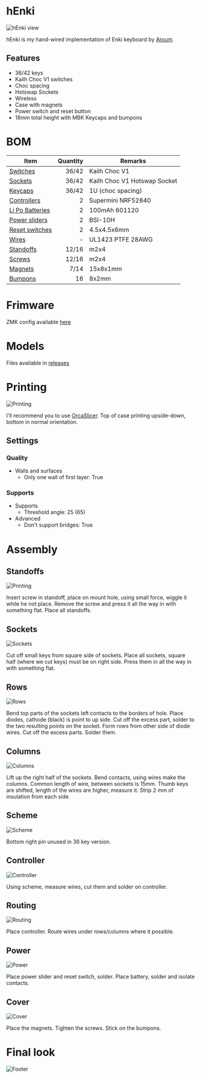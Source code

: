 
# hEnki

![hEnki view](images/header.jpg)

hEnki is my hand-wired implementation of Enki keyboard by [Aroum](https://github.com/aroum).

## Features

* 36/42 keys
* Kailh Choc V1 switches
* Choc spacing
* Hotswap Sockets
* Wireless
* Case with magnets
* Power switch and reset button
* 18mm total height with MBK Keycaps and bumpons

# BOM

| Item                                                                   | Quantity | Remarks                              |
| ---------------------------------------------------------------------- | -------: | ------------------------------------ |
| [Switches](https://aliexpress.ru/item/32959996455.html)                | 36/42    | Kailh Choc V1                        |
| [Sockets](https://aliexpress.ru/item/32901654130.html)                 | 36/42    | Kailh Choc V1 Hotswap Socket         |
| [Keycaps](https://aliexpress.ru/item/33026798318.html)                 | 36/42    | 1U (choc spacing)                    |
| [Controllers](https://aliexpress.ru/item/1005006035267231.html)        | 2        | Supermini NRF52840                   |
| [Li Po Batteries](https://aliexpress.ru/item/1005001388585634.html)    | 2        | 100mAh 601120                        |
| [Power sliders](https://aliexpress.ru/item/1005005471596185.html)      | 2        | BSI-10H                              |
| [Reset switches](https://aliexpress.ru/item/1005005826296317.html)     | 2        | 4.5x4.5x6mm                          |
| [Wires](https://aliexpress.ru/item/32947233235.html)                   | -        | UL1423 PTFE 28AWG                    |
| [Standoffs](https://aliexpress.ru/item/32968906213.html)               | 12/16    | m2x4                                 |
| [Screws](https://aliexpress.ru/item/1005004494509456.html)             | 12/16    | m2x4                                 |
| [Magnets](https://aliexpress.ru/item/1005004252873806.html)            | 7/14     | 15x8x1mm                             |
| [Bumpons](https://aliexpress.ru/item/1005004784336863.html)            | 16       | 8x2mm                                |

# Frimware

ZMK config available [here](https://github.com/vrifmus/henki_zmk-config)

# Models

Files available in [releases](/releases)

# Printing

![Printing](images/printing.jpg)

I'll recommend you to use [OrcaSlicer](https://github.com/SoftFever/OrcaSlicer).
Top of case printing upside-down, bottom in normal orientation.

## Settings

### Quality

* Walls and surfaces
  * Only one wall of first layer: True

### Supports

* Supports
  * Threshold angle: 25 (65)
* Advanced
  * Don't support bridges: True

# Assembly

## Standoffs

![Printing](images/standoffs.jpg)

Insert screw in standoff, place on mount hole, using small force, wiggle it while he not place.
Remove the screw and press it all the way in with something flat.
Place all standoffs.

## Sockets

![Sockets](images/sockets.jpg)

Cut off small keys from square side of sockets. Place all sockets, square half (where we cut keys) must be on right side.
Press them in all the way in with something flat.

## Rows

![Rows](images/rows.jpg)

Bend top parts of the sockets left contacts to the borders of hole.
Place diodes, cathode (black) is point to up side.
Cut off the excess part, solder to the two resulting points on the socket.
Form rows from other side of diode wires. Cut off the excess parts. Solder them.

## Columns

![Columns](images/columns.jpg)

Lift up the right half of the sockets. Bend contacts, using wires make the columns.
Common length of wire, between sockets is 15mm. Thumb keys are shifted, length of the wires are higher, measure it.
Strip 2 mm of insulation from each side.

## Scheme

![Scheme](images/scheme.jpg)

Bottom right pin unused in 36 key version.

## Controller

![Controller](images/controller.jpg)

Using scheme, measure wires, cut them and solder on controller.

## Routing

![Routing](images/routing.jpg)

Place controller. Route wires under rows/columns where it possible.

## Power

![Power](images/power.jpg)

Place power slider and reset switch, solder. Place battery, solder and isolate contacts.

## Cover

![Cover](images/cover.jpg)

Place the magnets. Tighten the screws. Stick on the bumpons.

# Final look

![Footer](images/footer.jpg)
